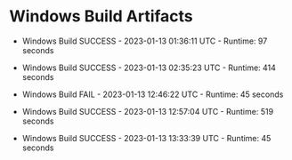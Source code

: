 # Windows Build Artifacts

* Windows Build SUCCESS - 2023-01-13 01:36:11 UTC - Runtime: 97 seconds

* Windows Build SUCCESS - 2023-01-13 02:35:23 UTC - Runtime: 414 seconds

* Windows Build FAIL - 2023-01-13 12:46:22 UTC - Runtime: 45 seconds

* Windows Build SUCCESS - 2023-01-13 12:57:04 UTC - Runtime: 519 seconds

* Windows Build SUCCESS - 2023-01-13 13:33:39 UTC - Runtime: 45 seconds
